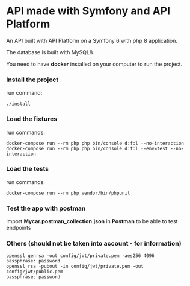 # API made with Symfony and API Platform

An API built with API Platform on a Symfony 6 with php 8 application.

The database is built with MySQL8.

You need to have **docker** installed on your computer to run the project.

### Install the project
run command:

    ./install

### Load the fixtures
run commands:

    docker-compose run --rm php php bin/console d:f:l --no-interaction
	docker-compose run --rm php php bin/console d:f:l --env=test --no-interaction

### Load the tests
run commands:

    docker-compose run --rm php vendor/bin/phpunit

### Test the app with postman
import **Mycar.postman_collection.json** in **Postman** to be able to test endpoints

### Others (should not be taken into account - for information)

    openssl genrsa -out config/jwt/private.pem -aes256 4096
    passphrase: password
    openssl rsa -pubout -in config/jwt/private.pem -out config/jwt/public.pem
    passphrase: password